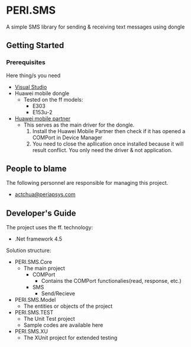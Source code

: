 # PERI.SMS

A simple SMS library for sending & receiving text messages using dongle

## Getting Started

### Prerequisites

Here thing/s you need

- [Visual Studio](https://www.visualstudio.com/)
- Huawei mobile dongle
	- Tested on the ff models:
		- E303
		- E153u-2
- [Huawei mobile partner](http://huawei-mobile-partner.software.informer.com/download/)
	- This serves as the main driver for the dongle.
		1. Install the Huawei Mobile Partner then check if it has opened a COMPort in Device Manager
		2. You need to close the apllication once installed because it will result conflict. You only need the driver & not application.

## People to blame

The following personnel are responsible for managing this project.
- [actchua@periapsys.com](mailto:actchua@periapsys.com)

## Developer's Guide

The project uses the ff. technology:
- .Net framework 4.5

Solution structure:

- PERI.SMS.Core
	- The main project
		- COMPort
			- Contains the COMPort functionalies(read, response, etc.) 
        - SMS
        	- Send/Recieve
- PERI.SMS.Model
	- The entities or objects of the project
- PERI.SMS.TEST
	- The Unit Test project
	- Sample codes are available here
- PERI.SMS.XU
	- The XUnit project for extended testing		
